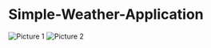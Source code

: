 # Simple-Weather-Application
![Picture 1](https://user-images.githubusercontent.com/77502746/202908526-d00c41cd-7289-40f2-8f33-f88b25faf6b6.jpg)
![Picture 2](https://user-images.githubusercontent.com/77502746/202908709-cff62010-344d-453a-ad91-9592e095755c.jpg)
